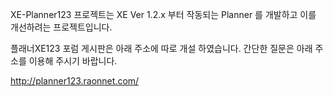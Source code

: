 XE-Planner123 프로젝트는 XE Ver 1.2.x 부터 작동되는 Planner 를 개발하고 이를 개선하려는 프로젝트입니다.


플래너XE123 포럼 게시판은 아래 주소에 따로 개설 하였습니다.
간단한 질문은 아래 주소를 이용해 주시기 바랍니다.

http://planner123.raonnet.com/

